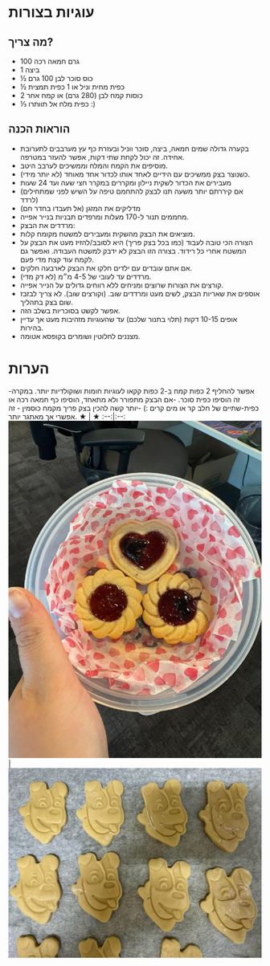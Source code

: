 # עוגיות בצורות
## מה צריך?
* 100 גרם חמאה רכה
* 1 ביצה
* ½ כוס סוכר לבן 100 גרם
* ½ כפית מחית וניל או 1 כפית תמצית
* 2 כוסות קמח לבן (280 גרם) או קמח אחר
* ⅓ כפית מלח אל תוותרו :)
## הוראות הכנה
* בקערה גדולה שמים חמאה, ביצה, סוכר ווניל ובעזרת כף עץ מערבבים לתערובת אחידה. זה יכול לקחת שתי דקות, אפשר להעזר במטרפה.
* מוסיפים את הקמח והמלח וממשיכים לערבב היטב.
* כשנוצר בצק ממשיכים עם הידיים לאחד אותו לכדור אחד מאוחד (לא יותר מידי).
* מעבירים את הכדור לשקית ניילון ומקררים במקרר חצי שעה ועד 24 שעות
* (אם קיררתם יותר משעה תנו לבצק להתחמם טיפה על השיש לפני שמתחילים לרדד)
* מדליקים את המזגן (אל תעבדו בחדר חם)
* מחממים תנור ל-170 מעלות ומרפדים תבניות בנייר אפייה.
* מרדדים את הבצק:
* מוציאים את הבצק מהשקית ומעבירים למשטח מקומח קלות.
* הצורה הכי טובה לעבוד (כמו בכל בצק פריך) היא לסובב/להזיז מעט את הבצק על המשטח אחרי כל רידוד. בצורה הזו הבצק לא ידבק למשטח העבודה. ואפשר גם לקמח עוד קצת מדי פעם.
* אם אתם עובדים עם ילדים חלקו את הבצק לארבעה חלקים.
* מרדדים עד לעובי של 4-5 מ״מ (לא דק מדי).
* קורצים את הצורות שרוצים ומניחים ללא רווחים גדולים על הנייר אפייה.
* אוספים את שאריות הבצק, לשים מעט ומרדדים שוב. (וקורצים שוב). לא צריך לבזבז שום בצק בתהליך.
* אפשר לקשט בסוכריות בשלב הזה.
* אופים 10-15 דקות (תלוי בתנור שלכם) עד שהעוגיות מזהיבות מעט אך עדיין בהירות.
* מצננים לחלוטין ושומרים בקופסא אטומה.
# הערות
-אפשר להחליף 2 כפות קמח ב-2 כפות קקאו לעוגיות חומות ושוקולדיות יותר. במקרה זה הוסיפו כפית סוכר.
-אם הבצק מתפורר ולא מתאחד, הוסיפו כף חמאה רכה או כפית-שתיים של חלב קר או מים קרים :)
-יותר קשה להכין בצק פריך מקמח כוסמין - זה אפשרי אך מאתגר יותר.
 ★ | ★ 
:--:|:--:
![cookie](../images/cookiecutter.jpeg) | ![cookie](../images/cookiecutter2.jpg)